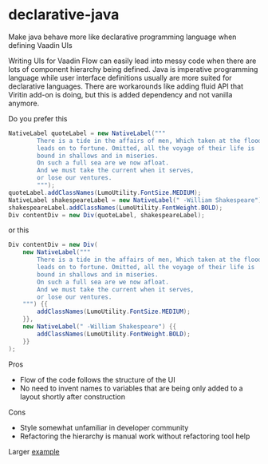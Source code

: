 # declarative-java

Make java behave more like declarative programming language when defining Vaadin UIs

Writing UIs for Vaadin Flow can easily lead into messy code when there are lots of component hierarchy being defined.
Java is imperative programming language while user interface definitions usually are more suited for declarative
languages. There are workarounds like adding fluid API that Viritin add-on is doing, but this is added dependency and
not vanilla anymore.

Do you prefer this

```java
NativeLabel quoteLabel = new NativeLabel("""
        There is a tide in the affairs of men, Which taken at the flood, 
        leads on to fortune. Omitted, all the voyage of their life is 
        bound in shallows and in miseries. 
        On such a full sea are we now afloat. 
        And we must take the current when it serves, 
        or lose our ventures.
        """);
quoteLabel.addClassNames(LumoUtility.FontSize.MEDIUM);
NativeLabel shakespeareLabel = new NativeLabel(" -William Shakespeare");
shakespeareLabel.addClassNames(LumoUtility.FontWeight.BOLD);
Div contentDiv = new Div(quoteLabel, shakespeareLabel);
```

or this

```java
Div contentDiv = new Div(
    new NativeLabel("""
        There is a tide in the affairs of men, Which taken at the flood, 
        leads on to fortune. Omitted, all the voyage of their life is 
        bound in shallows and in miseries. 
        On such a full sea are we now afloat. 
        And we must take the current when it serves, 
        or lose our ventures.
    """) {{
        addClassNames(LumoUtility.FontSize.MEDIUM);
    }},
    new NativeLabel(" -William Shakespeare") {{
        addClassNames(LumoUtility.FontWeight.BOLD);
    }}
);
```

Pros

- Flow of the code follows the structure of the UI
- No need to invent names to variables that are being only added to a layout shortly after construction

Cons

- Style somewhat unfamiliar in developer community
- Refactoring the hierarchy is manual work without refactoring tool help

Larger [example](src/main/java/org/samuliwritescode/declarativejava/MainRoute.java#L30)